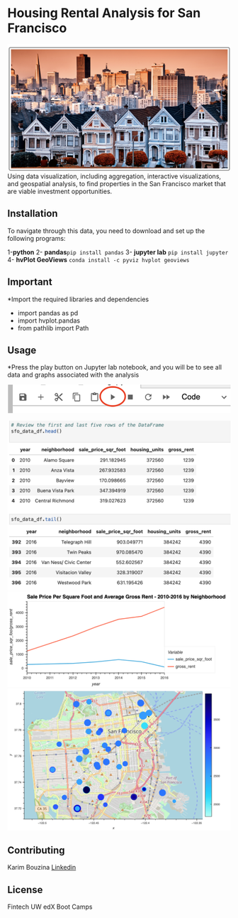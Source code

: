# Housing Rental Analysis for San Francisco
![](Images/sfo.png)
Using data visualization, including aggregation, interactive visualizations, and geospatial analysis, to find properties in the San Francisco market that are viable investment opportunities.

## Installation

To navigate through this data, you need to download and set up the following programs:

1-**python**
2- **pandas**`pip install pandas`
3- **jupyter lab** `pip install jupyter`
4- **hvPlot GeoViews**  `conda install -c pyviz hvplot geoviews`

## Important
*Import the required libraries and dependencies

- import pandas as pd
- import hvplot.pandas
- from pathlib import Path


## Usage
 
*Press the play button on Jupyter lab notebook, and you will be to see all data and graphs associated with the analysis

![Jupyetr lab dashboard screen shot.](Images/jupyter.png)

![csvdata](Images/csvdata.png)
![Graph](Images/bokeh_plot.png)
![Graph](Images/bokeh_plot_geo.png)

## Contributing

Karim Bouzina [Linkedin](https://www.linkedin.com/feed/)

## License
Fintech UW edX Boot Camps
